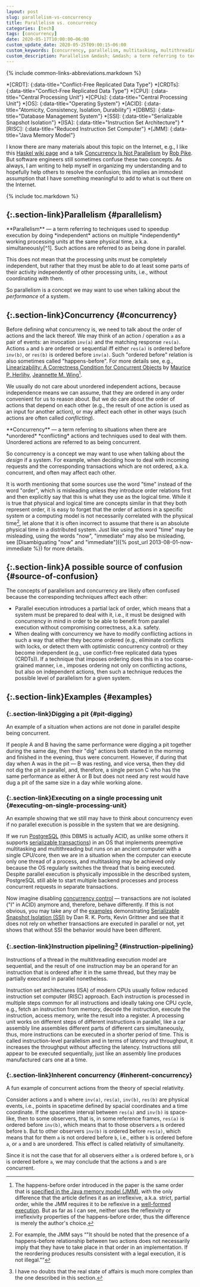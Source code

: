 ```yaml
---
layout: post
slug: parallelism-vs-concurrency
title: Parallelism vs. concurrency
categories: [tech]
tags: [concurrency]
date: 2020-05-17T10:00:00−06:00
custom_update_date: 2020-05-25T09:00:15−06:00
custom_keywords: [concurrency, parallelism, multitasking, multithreading]
custom_description: Parallelism &mdash; &mdash; a term referring to techniques used to speedup execution by doing independent actions on multiple independently working processing units at the same physical time. Concurrency &mdash; a term referring to situations when there are unordered conflicting actions and techniques used to deal with them.
---
```

{% include common-links-abbreviations.markdown %}

*[CRDT]:
{:data-title="Conflict-Free Replicated Data Type"}
*[CRDTs]:
{:data-title="Conflict-Free Replicated Data Type"}
*[CPU]:
{:data-title="Central Processing Unit"}
*[CPUs]:
{:data-title="Central Processing Unit"}
*[OS]:
{:data-title="Operating System"}
*[ACID]:
{:data-title="Atomicity, Consistency, Isolation, Durability"}
*[DBMS]:
{:data-title="Database Management System"}
*[SSI]:
{:data-title="Serializable Snapshot Isolation"}
*[ISA]:
{:data-title="Instruction Set Architecture"}
*[RISC]:
{:data-title="Reduced Instruction Set Computer"}
*[JMM]:
{:data-title="Java Memory Model"}

I know there are many materials about this topic on the Internet,
e.g., I like this [Haskel wiki page](https://wiki.haskell.org/Parallelism_vs._Concurrency)
and a talk [Concurrency Is Not Parallelism](https://youtu.be/cN_DpYBzKso)<span class="insignificant">&nbsp;by [Rob Pike](https://en.wikipedia.org/wiki/Rob_Pike)</span>.
But software engineers still sometimes confuse these two concepts.
As always, I am writing to help myself in organizing my understanding and to hopefully help others to resolve the confusion;
this implies an immodest assumption that I have something meaningful to add to what is out there on the Internet.

{% include toc.markdown %}

## [](#parallelism){:.section-link}Parallelism {#parallelism}
<div class="info-block" markdown="1">
**Parallelism** &mdash; a term referring to
techniques used to speedup execution by doing *independent* actions on multiple *independently* working processing units at the same physical time,
a.k.a. simultaneously[^1]. Such actions are referred to as being done in parallel.
</div>

This does not mean that the processing units must be completely independent,
but rather that they must be able to do at least some parts of their activity independently of other processing units, i.e., without coordinating with them.

So parallelism is a concept we may want to use when talking about the *performance* of a system.

## [](#concurrency){:.section-link}Concurrency {#concurrency}
Before defining what concurrency is, we need to talk about the order of actions and the lack thereof.
We may think of an action / operation `a` as a pair of events: an invocation `inv(a)` and the matching response `res(a)`.
Actions `a` and `b` are ordered or sequential iff either `res(a)` is ordered before `inv(b)`, or `res(b)` is ordered before `inv(a)`.
Such "ordered before" relation is also sometimes called "happens-before". For more details see, e.g.,
[Linearizability: A Correctness Condition for Concurrent Objects](https://cs.brown.edu/~mph/HerlihyW90/p463-herlihy.pdf)<span class="insignificant">&nbsp;by [Maurice P. Herlihy](https://cs.brown.edu/~mph/), [Jeannette M. Wing](http://www.cs.cmu.edu/~wing/)</span>[^2].  

We usually do not care about unordered independent actions, because independence means we can assume,
that they are ordered in any order convenient for us to reason about. 
But we do care about the order of actions that depend on each other (e.g., the result of one action is used as an input for another action),
or may affect each other in other ways (such actions are often called *conflicting*).

<div class="info-block" markdown="1">
**Concurrency** &mdash; a term referring to
situations when there are *unordered* *conflicting* actions and techniques used to deal with them.
Unordered actions are referred to as being concurrent.
</div>

So concurrency is a concept we may want to use when talking about the *design* if a system.
For example, when deciding how to deal with incoming requests and the corresponding transactions which are not ordered, a.k.a. concurrent, and often may affect each other.

It is worth mentioning that some sources use the word "time" instead of the word "order",
which is misleading unless they introduce order relations first and then explicitly say that this is what they use as the logical time.
While it is true that physical and logical time are concepts similar in that they both represent order,
it is easy to forget that the order of actions in a specific system or a computing model is not necessarily correlated with the physical time[^3],
let alone that it is often incorrect to assume that there is an absolute physical time in a distributed system.
Just like using the word "time" may be misleading, using the words "now", "immediate"
may also be misleading, see [Disambiguating "now" and "immediate"]({% post_url 2013-08-01-now-immediate %}) for more details.

## [](#source-of-confusion){:.section-link}A possible source of confusion {#source-of-confusion}
The concepts of parallelism and concurrency are likely often confused because the corresponding techniques affect each other:
* Parallel execution introduces a partial lack of order, which means that a system must be prepared to deal with it,
i.e., it must be designed with concurrency in mind in order to be able to benefit from parallel execution without compromising correctness, a.k.a. safety.
* When dealing with concurrency we have to modify conflicting actions in such a way that
either they become ordered (e.g., eliminate conflicts with locks, or detect them with optimistic concurrency control)
or they become independent (e.g., use conflict-free replicated data types (CRDTs)).
If a technique that imposes ordering does this in a too coarse-grained manner,
i.e., imposes ordering not only on conflicting actions, but also on independent actions,
then such a technique reduces the possible level of parallelism for a given system.

## [](#examples){:.section-link}Examples {#examples}
### [](#pit-digging){:.section-link}Digging a pit {#pit-digging}
An example of a situation when actions are not done in parallel despite being concurrent.

If people A and B having the same performance were digging a pit together during the same day,
then their "dig" actions both started in the morning and finished in the evening, thus were concurrent.
However, if during that day when A was in the pit &mdash; B was resting, and vice versa, then they did not dig the pit in parallel,
and, therefore, a single person C who has the same performance as either A or B but does not need any rest would have dug a pit of the same size in a day while working alone.

### [](#executing-on-single-processing-unit){:.section-link}Executing on a single processing unit {#executing-on-single-processing-unit}
An example showing that we still may have to think about concurrency even if no parallel execution is possible in the system that we are designing.

If we run [PostgreSQL](https://www.postgresql.org/)
(this DBMS is actually ACID, as unlike some others it supports [serializable transactions](https://www.postgresql.org/docs/current/transaction-iso.html#XACT-SERIALIZABLE))
in an OS that implements preemptive multitasking and multithreading but runs on an ancient computer with a single CPU/core,
then we are in a situation when the computer can execute only one thread of a process, and multitasking may be achieved only because
the OS regularly switches the thread that is being executed. Despite parallel execution is physically impossible in the described system,
PostgreSQL still able to start multiple backend processes and process concurrent requests in separate transactions.

Now imagine disabling [concurrency control](https://www.postgresql.org/docs/current/mvcc.html) &mdash; transactions are not isolated ("I" in ACID) anymore
and, therefore, behave differently. If this is not obvious, you may take any of the [examples](https://wiki.postgresql.org/wiki/SSI) demonstrating
[Serializable Snapshot Isolation (SSI)](https://drkp.net/papers/ssi-vldb12.pdf)<span class="insignificant">&nbsp;by Dan R. K. Ports, Kevin Grittner</span>
and see that it does not rely on whether transactions are executed in parallel or not, yet shows that without SSI the behavior would have been different.

### [](#instruction-pipelining){:.section-link}Instruction pipelining[^4] {#instruction-pipelining}
Instructions of a thread in the multithreading execution model are sequential,
and the result of one instruction may be an operand for an instruction that is ordered after it in the same thread,
but they may be partially executed in parallel nonetheless.

Instruction set architectures (ISA) of modern CPUs usually follow reduced instruction set computer (RISC) approach.
Each instruction is processed in multiple steps common for all instructions and ideally taking one CPU cycle,
e.g., fetch an instruction from memory, decode the instruction, execute the instruction, access memory, write the result into a register.
A processing unit works on different steps of different instructions in parallel,
like a car assembly line assembles different parts of different cars simultaneously, thus, more instructions can be executed in a shorter period of time.
This is called instruction-level parallelism and in terms of latency and throughput, it increases the throughput without affecting the latency.
Instructions still appear to be executed sequentially, just like an assembly line produces manufactured cars one at a time.

### [](#inherent-concurrency){:.section-link}Inherent concurrency {#inherent-concurrency}
A fun example of concurrent actions from the theory of special relativity.

Consider actions `a` and `b` where `inv(a)`, `res(a)`, `inv(b)`, `res(b)` are physical events, i.e., points in spacetime defined by spacial coordinates and a time coordinate.
If the spacetime interval between `res(a)` and `inv(b)` is space-like, then to some observers, that is, in some reference frames, `res(a)` is ordered before `inv(b)`,
which means that to those observers `a` is ordered before `b`. But to other observers `inv(b)` is ordered before `res(a)`,
which means that for them `a` is not ordered before `b`, i.e., either `b` is ordered before `a`, or `a` and `b` are unordered.
This effect is called relativity of simultaneity.

Since it is not the case that for all observers either `a` is ordered before `b`, or `b` is ordered before `a`,
we may conclude that the actions `a` and `b` are concurrent.

[^1]: Parallelism is inherently tied to the physical world, just like performance.
    What we mean exactly when saying "at the same time" / "simultaneously" with regard to parallelism is not of the essence, because parallelism is not about correctness.
    Depending on the situation, it may be adequate to think about simultaneity in terms of Newtonian, a.k.a. absolute, time
    or in terms of Einstein's special or general relativity.

    The concept of physical time is not trivial, and I am not qualified in this area,
    but I can recommend a few videos of qualified people talking about / discussing this topic:
    * [Time Is of the Essence… or Is It?](https://youtu.be/N-NTXoYTvao)\\
    <span class="insignificant">Participants: David Z. Albert, Vijay Balasubramanian, Carlo Rovelli, Lee Smolin; moderator: Jim Holt</span>
    * [The Physics and Philosophy of Time](https://youtu.be/-6rWqJhDv7M)\\
    <span class="insignificant">Carlo Rovelli</span>
    * [The Richness of Time](https://youtu.be/1FJWvEbeBps)\\
    <span class="insignificant">Participants: Lera Boroditsky, Dean Buonomano; moderator: Brian Greene</span>

[^2]: The happens-before order introduced in the paper is the same order that is [specified in the Java memory model (JMM)](https://docs.oracle.com/javase/specs/jls/se14/html/jls-17.html#jls-17.4.5),
    with the only difference that the article defines it as an irreflexive, a.k.a. strict, partial order, while the JMM requires it to be reflexive
    in a [well-formed execution](https://docs.oracle.com/javase/specs/jls/se14/html/jls-17.html#jls-17.4.7).
    But as far as I can see, neither uses the reflexivity or irreflexivity properties of the happens-before order, thus the difference is merely the author's choice.

[^3]: For example, the JMM says <q>"It should be noted that the presence of a happens-before relationship between two actions
    does not necessarily imply that they have to take place in that order in an implementation.
    If the reordering produces results consistent with a legal execution, it is not illegal."</q>

[^4]: I have no doubts that the real state of affairs is much more complex than the one described in this section.
